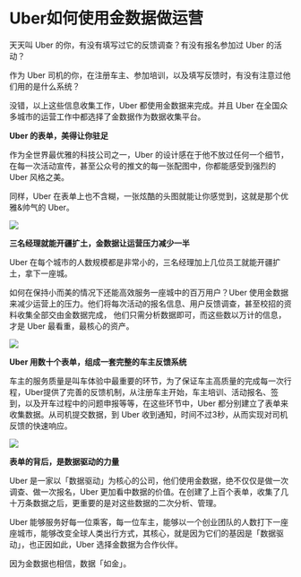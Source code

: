# Uber如何使用金数据做运营

天天叫 Uber 的你，有没有填写过它的反馈调查？有没有报名参加过 Uber 的活动？

作为 Uber 司机的你，在注册车主、参加培训，以及填写反馈时，有没有注意过他们用的是什么系统？

没错，以上这些信息收集工作，Uber 都使用金数据来完成。并且 Uber 在全国众多城市的运营工作中都选择了金数据作为数据收集平台。


**Uber 的表单，美得让你驻足**

作为全世界最优雅的科技公司之一，Uber 的设计感在于他不放过任何一个细节，在每一次活动宣传，甚至公众号的推文的每一张配图中，你都能感受到强烈的 Uber 风格之美。

同样，Uber 在表单上也不含糊，一张炫酷的头图就能让你感觉到，这就是那个优雅&帅气的 Uber。

![](http://mmbiz.qpic.cn/mmbiz/3xSOlqCbovsX2yWtGqSDFasAHYYTeNKiaCKiad0diaiafL2RZy6OhQrMZRe9tzN7oMjr2Liako1vllmYlcJNButIC7Q/0?wx_fmt=gif&&wxfrom=5&wx_lazy=1)


**三名经理就能开疆扩土，金数据让运营压力减少一半**

Uber 在每个城市的人数规模都是非常小的，三名经理加上几位员工就能开疆扩土，拿下一座城。

如何在保持小而美的情况下还能高效服务一座城中的百万用户？Uber 使用金数据来减少运营上的压力。他们将每次活动的报名信息、用户反馈调查，甚至校招的资料收集全部交由金数据完成， 他们只需分析数据即可，而这些数以万计的信息，才是 Uber 最看重，最核心的资产。

![](http://mmbiz.qpic.cn/mmbiz/3xSOlqCbovsX2yWtGqSDFasAHYYTeNKiaTplM72Su8XvBQwE0JZoBnDUIZonXtq2bhkUluICLR9YJX6sFy0N17A/640?wx_fmt=png&&wxfrom=5&wx_lazy=1)



**Uber 用数十个表单，组成一套完整的车主反馈系统**

车主的服务质量是叫车体验中最重要的环节，为了保证车主高质量的完成每一次行程，Uber提供了完善的反馈机制，从注册车主开始，车主培训、活动报名、签到，以及开车过程中的问题申报等等，在这些环节中，Uber 都分别建立了表单来收集数据。从司机提交数据，到 Uber 收到通知，时间不过3秒，从而实现对司机反馈的快速响应。



![](http://mmbiz.qpic.cn/mmbiz/3xSOlqCbovsX2yWtGqSDFasAHYYTeNKiaKZXMmJ9sZibRqqmhyW2rJPIwVSG35Seg0SVe856CeSz6yPwdBSdLcpw/640?wx_fmt=png&&wxfrom=5&wx_lazy=1)

**表单的背后，是数据驱动的力量**

Uber 是一家以「数据驱动」为核心的公司，他们使用金数据，绝不仅仅是做一次调查、做一次报名，Uber 更加看中数据的价值。在创建了上百个表单，收集了几十万条数据之后，更重要的是对这些数据的二次分析、管理。

Uber 能够服务好每一位乘客，每一位车主，能够以一个创业团队的人数打下一座座城市，能够改变全球人类出行方式，其核心，就是因为它们的基因是「数据驱动」，也正因如此，Uber 选择金数据为合作伙伴。

因为金数据也相信，数据「如金」。



